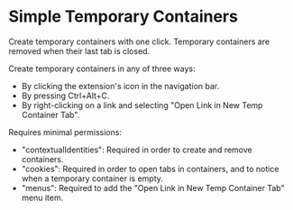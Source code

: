 # Simple Temporary Containers

Create temporary containers with one click.  Temporary containers are removed
when their last tab is closed.

Create temporary containers in any of three ways:
* By clicking the extension's icon in the navigation bar.
* By pressing Ctrl+Alt+C.
* By right-clicking on a link and selecting "Open Link in New Temp Container Tab".

Requires minimal permissions:
* "contextualIdentities": Required in order to create and remove containers.
* "cookies": Required in order to open tabs in containers, and to notice when a temporary container is empty.
* "menus": Required to add the "Open Link in New Temp Container Tab" menu item.
